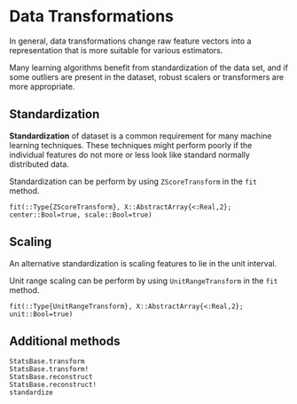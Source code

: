 # Data Transformations

In general, data transformations change raw feature vectors into
a representation that is more suitable for various estimators.

Many learning algorithms benefit from standardization of the data set, and if
some outliers are present in the dataset, robust scalers or transformers are
more appropriate.

## Standardization

**Standardization** of dataset is a common requirement for many machine
learning techniques. These techniques might perform poorly if the individual
features do not more or less look like standard normally distributed data.

Standardization can be perform by using `ZScoreTransform` in the `fit` method.

```@docs
fit(::Type{ZScoreTransform}, X::AbstractArray{<:Real,2}; center::Bool=true, scale::Bool=true)
```

## Scaling

An alternative standardization is scaling features to lie in the unit interval.

Unit range scaling can be perform by using `UnitRangeTransform` in the `fit` method.

```@docs
fit(::Type{UnitRangeTransform}, X::AbstractArray{<:Real,2}; unit::Bool=true)
```

## Additional methods
```@docs
StatsBase.transform
StatsBase.transform!
StatsBase.reconstruct
StatsBase.reconstruct!
standardize
```
